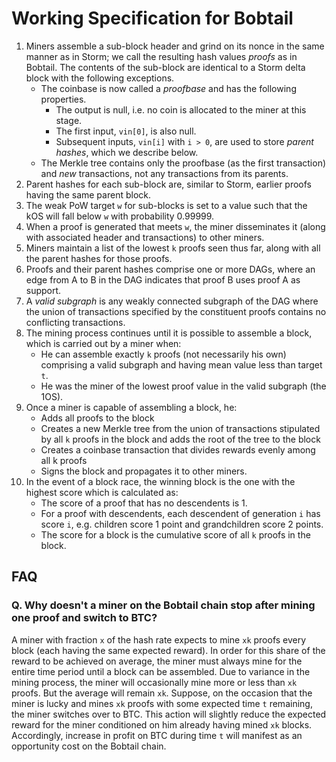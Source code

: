 # Working Specification for Bobtail

1. Miners assemble a sub-block header and grind on its nonce in the same manner as in Storm; we call the resulting hash values *proofs* as in Bobtail. The contents of the sub-block are identical to a Storm delta block with the following exceptions.
   - The coinbase is now called a *proofbase* and has the following properties.
     - The output is null, i.e. no coin is allocated to the miner at this stage.
     - The first input, `vin[0]`, is also null.
     - Subsequent inputs, `vin[i]` with `i > 0`, are used to store *parent hashes*, which we describe below.
   - The Merkle tree contains only the proofbase (as the first transaction) and *new* transactions, not any transactions from its parents.
2. Parent hashes for each sub-block are, similar to Storm, earlier proofs having the same parent block.
3. The weak PoW target `w` for sub-blocks is set to a value such that the kOS will fall below `w` with probability 0.99999.
4. When a proof is generated that meets `w`, the miner disseminates it (along with associated header and transactions) to other miners.
5. Miners maintain a list of the lowest `k` proofs seen thus far, along with all the parent hashes for those proofs.
6. Proofs and their parent hashes comprise one or more DAGs, where an edge from A to B in the DAG indicates that proof B uses proof A as support.
7. A *valid subgraph* is any weakly connected subgraph of the DAG where the union of transactions specified by the constituent proofs contains no conflicting transactions.
8. The mining process continues until it is possible to assemble a block, which is carried out by a miner when:
   - He can assemble exactly `k` proofs (not necessarily his own) comprising a valid subgraph and having mean value less than target `t`.
   - He was the miner of the lowest proof value in the valid subgraph (the 1OS).
9. Once a miner is capable of assembling a block, he:
   - Adds all proofs to the block
   - Creates a new Merkle tree from the union of transactions stipulated by all `k` proofs in the block and adds the root of the tree to the block
   - Creates a coinbase transaction that divides rewards evenly among all k proofs
   - Signs the block and propagates it to other miners.
10. In the event of a block race, the winning block is the one with the highest score which is calculated as:
    - The score of a proof that has no descendents is 1.
    - For a proof with descendents, each descendent of generation `i` has score `i`, e.g. children score 1 point and grandchildren score 2 points.
    - The score for a block is the cumulative score of all `k` proofs in the block.

## FAQ

### Q. Why doesn't a miner on the Bobtail chain stop after mining one proof and switch to BTC?

A miner with fraction `x` of the hash rate expects to mine `xk` proofs every block (each having the same expected reward). In order for this share of the reward to be achieved on average, the miner must always mine for the entire time period until a block can be assembled. Due to variance in the mining process, the miner will occasionally mine more or less than `xk` proofs. But the average will remain `xk`. Suppose, on the occasion that the miner is lucky and mines `xk` proofs with some expected time `t` remaining, the miner switches over to BTC. This action will slightly reduce the expected reward for the miner conditioned on him already having mined `xk` blocks. Accordingly, increase in profit on BTC during time `t` will manifest as an opportunity cost on the Bobtail chain.
